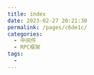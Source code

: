 ```yaml
---
title: index
date: 2023-02-27 20:21:30
permalink: /pages/c6de1c/
categories:
  - 中间件
  - RPC框架
tags:
  - 
---
```

